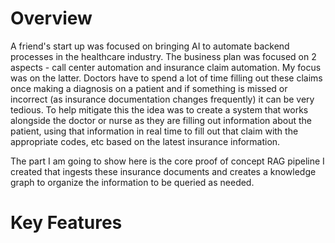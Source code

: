 # Overview
A friend's start up was focused on bringing AI to automate backend processes in the healthcare industry. The business plan was focused on 2 aspects - call center automation and insurance claim automation. My focus was on the latter. Doctors have to spend a lot of time filling out these claims once making a diagnosis on a patient and if something is missed or incorrect (as insurance documentation changes frequently) it can be very tedious. To help mitigate this the idea was to create a system that works alongside the doctor or nurse as they are filling out information about the patient, using that information in real time to fill out that claim with the appropriate codes, etc based on the latest insurance information. 

The part I am going to show here is the core proof of concept RAG pipeline I created that ingests these insurance documents and creates a knowledge graph to organize the information to be queried as needed. 

# Key Features

